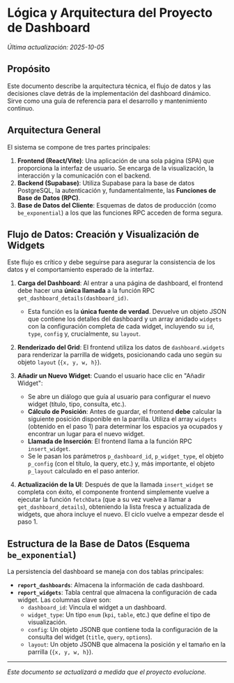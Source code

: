 # Lógica y Arquitectura del Proyecto de Dashboard

*Última actualización: 2025-10-05*

## Propósito

Este documento describe la arquitectura técnica, el flujo de datos y las decisiones clave detrás de la implementación del dashboard dinámico. Sirve como una guía de referencia para el desarrollo y mantenimiento continuo.

## Arquitectura General

El sistema se compone de tres partes principales:

1.  **Frontend (React/Vite)**: Una aplicación de una sola página (SPA) que proporciona la interfaz de usuario. Se encarga de la visualización, la interacción y la comunicación con el backend.
2.  **Backend (Supabase)**: Utiliza Supabase para la base de datos PostgreSQL, la autenticación y, fundamentalmente, las **Funciones de Base de Datos (RPC)**.
3.  **Base de Datos del Cliente**: Esquemas de datos de producción (como `be_exponential`) a los que las funciones RPC acceden de forma segura.

## Flujo de Datos: Creación y Visualización de Widgets

Este flujo es crítico y debe seguirse para asegurar la consistencia de los datos y el comportamiento esperado de la interfaz.

1.  **Carga del Dashboard**: Al entrar a una página de dashboard, el frontend debe hacer una **única llamada** a la función RPC `get_dashboard_details(dashboard_id)`.
    *   Esta función es la **única fuente de verdad**. Devuelve un objeto JSON que contiene los detalles del dashboard y un array anidado `widgets` con la configuración completa de cada widget, incluyendo su `id`, `type`, `config` y, crucialmente, su `layout`.

2.  **Renderizado del Grid**: El frontend utiliza los datos de `dashboard.widgets` para renderizar la parrilla de widgets, posicionando cada uno según su objeto `layout` (`{x, y, w, h}`).

3.  **Añadir un Nuevo Widget**: Cuando el usuario hace clic en "Añadir Widget":
    *   Se abre un diálogo que guía al usuario para configurar el nuevo widget (título, tipo, consulta, etc.).
    *   **Cálculo de Posición**: Antes de guardar, el frontend **debe** calcular la siguiente posición disponible en la parrilla. Utiliza el array `widgets` (obtenido en el paso 1) para determinar los espacios ya ocupados y encontrar un lugar para el nuevo widget.
    *   **Llamada de Inserción**: El frontend llama a la función RPC `insert_widget`.
    *   Se le pasan los parámetros `p_dashboard_id`, `p_widget_type`, el objeto `p_config` (con el título, la query, etc.) y, más importante, el objeto `p_layout` calculado en el paso anterior.

4.  **Actualización de la UI**: Después de que la llamada `insert_widget` se completa con éxito, el componente frontend simplemente vuelve a ejecutar la función `fetchData` (que a su vez vuelve a llamar a `get_dashboard_details`), obteniendo la lista fresca y actualizada de widgets, que ahora incluye el nuevo. El ciclo vuelve a empezar desde el paso 1.

## Estructura de la Base de Datos (Esquema `be_exponential`)

La persistencia del dashboard se maneja con dos tablas principales:

- **`report_dashboards`**: Almacena la información de cada dashboard.
- **`report_widgets`**: Tabla central que almacena la configuración de cada widget. Las columnas clave son:
    - `dashboard_id`: Vincula el widget a un dashboard.
    - `widget_type`: Un tipo `enum` (`kpi`, `table`, etc.) que define el tipo de visualización.
    - `config`: Un objeto JSONB que contiene toda la configuración de la consulta del widget (`title`, `query`, `options`).
    - `layout`: Un objeto JSONB que almacena la posición y el tamaño en la parrilla (`{x, y, w, h}`).

---
*Este documento se actualizará a medida que el proyecto evolucione.*